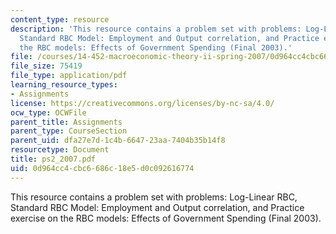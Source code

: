 ```yaml
---
content_type: resource
description: 'This resource contains a problem set with problems: Log-Linear RBC,
  Standard RBC Model: Employment and Output correlation, and Practice exercise on
  the RBC models: Effects of Government Spending (Final 2003).'
file: /courses/14-452-macroeconomic-theory-ii-spring-2007/0d964cc4cbc6686c18e5d0c092616774_ps2_2007.pdf
file_size: 75419
file_type: application/pdf
learning_resource_types:
- Assignments
license: https://creativecommons.org/licenses/by-nc-sa/4.0/
ocw_type: OCWFile
parent_title: Assignments
parent_type: CourseSection
parent_uid: dfa27e7d-1c4b-6647-23aa-7404b35b14f8
resourcetype: Document
title: ps2_2007.pdf
uid: 0d964cc4-cbc6-686c-18e5-d0c092616774
---
```

This resource contains a problem set with problems: Log-Linear RBC, Standard RBC Model: Employment and Output correlation, and Practice exercise on the RBC models: Effects of Government Spending (Final 2003).